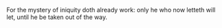For the mystery of iniquity doth already work: only he who now letteth will let, until he be taken out of the way.
